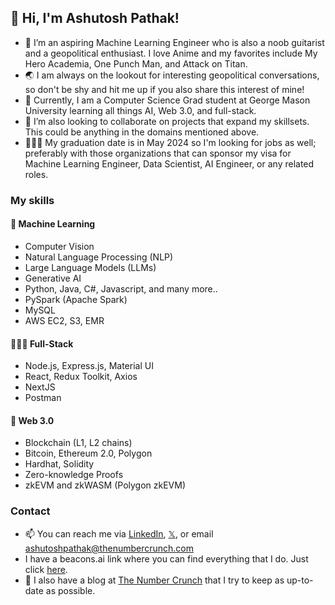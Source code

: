 ## 👋 Hi, I'm Ashutosh Pathak!
- 👀 I’m an aspiring Machine Learning Engineer who is also a noob guitarist and a geopolitical enthusiast. I love Anime and my favorites include My Hero Academia, One Punch Man, and Attack on Titan.
- 🌏 I am always on the lookout for interesting geopolitical conversations, so don't be shy and hit me up if you also share this interest of mine!
- 🌱 Currently, I am a Computer Science Grad student at George Mason University learning all things AI, Web 3.0, and full-stack.
- 💞️ I’m also looking to collaborate on projects that expand my skillsets. This could be anything in the domains mentioned above.
- 👨🏽‍🎓 My graduation date is in May 2024 so I'm looking for jobs as well; preferably with those organizations that can sponsor my visa for Machine Learning Engineer, Data Scientist, AI Engineer, or any related roles.
  
### My skills
#### 🤖 Machine Learning
- Computer Vision
- Natural Language Processing (NLP)
- Large Language Models (LLMs)
- Generative AI
- Python, Java, C#, Javascript, and many more..
- PySpark (Apache Spark)
- MySQL
- AWS EC2, S3, EMR
  
#### 👨🏽‍💻 Full-Stack
- Node.js, Express.js, Material UI
- React, Redux Toolkit, Axios
- NextJS
- Postman
  
#### 🔗 Web 3.0
- Blockchain (L1, L2 chains)
- Bitcoin, Ethereum 2.0, Polygon
- Hardhat, Solidity
- Zero-knowledge Proofs
- zkEVM and zkWASM (Polygon zkEVM)

### Contact
- 📫 You can reach me via [LinkedIn](https://www.linkedin.com/in/pathak-ash/), [𝕏](https://twitter.com/4shutoshPathak), or email [ashutoshpathak@thenumbercrunch.com](mailto:ashutoshpathak@thenumbercrunch.com)
- I have a beacons.ai link where you can find everything that I do. Just click [here](beacons.ai/ashutosh_pathak).
- 📝 I also have a blog at [The Number Crunch](https://thenumbercrunch.com/) that I try to keep as up-to-date as possible.

<!---
pathak-ashutosh/pathak-ashutosh is a ✨ special ✨ repository because its `README.md` (this file) appears on your GitHub profile.
You can click the Preview link to take a look at your changes.
--->
